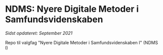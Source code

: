 # NDMS: Nyere Digitale Metoder i Samfundsvidenskaben



*Sidst opdateret: September 2021*



Repo til valgfag "Nyere Digitale Metoder i Samfundsvidenskaben I" (NDMS I)

